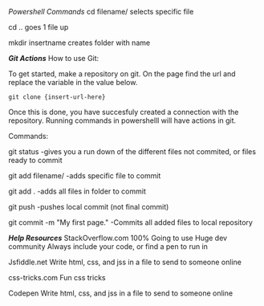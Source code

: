 *Powershell Commands*
cd filename/
selects specific file

cd ..
goes 1 file up

mkdir insertname
creates folder with name



***Git Actions***
How to use Git:

To get started, make a repository on git.
On the page find the url and replace the variable in the value below.

    git clone {insert-url-here}

Once this is done, you have succesfuly created a connection with the repository.
Running commands in powershelll will have actions in git.

Commands:

git status
-gives you a run down of the different files not commited, or files ready to commit

git add filename/
-adds specific file to commit

git add .
-adds all files in folder to commit

git push
-pushes local commit (not final commit)

git commit -m "My first page."
-Commits all added files to local repository


***Help Resources***
StackOverflow.com
    100% Going to use
    Huge dev community
    Always include your code, or find a pen to run in

Jsfiddle.net
    Write html, css, and jss in a file to send to someone online

css-tricks.com
    Fun css tricks

Codepen
    Write html, css, and jss in a file to send to someone online
